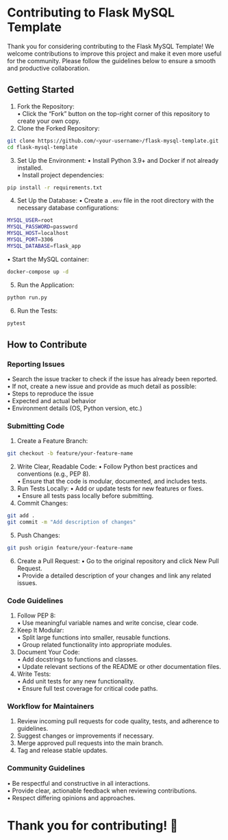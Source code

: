 # Contributing to Flask MySQL Template

Thank you for considering contributing to the Flask MySQL Template! We welcome contributions to improve this project and make it even more useful for the community. Please follow the guidelines below to ensure a smooth and productive collaboration.

## Getting Started

1.	Fork the Repository:  
•	Click the “Fork” button on the top-right corner of this repository to create your own copy.  
2.	Clone the Forked Repository:
```bash
git clone https://github.com/<your-username>/flask-mysql-template.git
cd flask-mysql-template
```

3.	Set Up the Environment:
•	Install Python 3.9+ and Docker if not already installed.  
•	Install project dependencies:  
```bash
pip install -r requirements.txt
```

4.	Set Up the Database:
•	Create a `.env` file in the root directory with the necessary database configurations:  
```bash
MYSQL_USER=root
MYSQL_PASSWORD=password
MYSQL_HOST=localhost
MYSQL_PORT=3306
MYSQL_DATABASE=flask_app
```

•	Start the MySQL container:
```bash
docker-compose up -d
```

5.	Run the Application:
```bash
python run.py
```

6.	Run the Tests:
```bash
pytest
```
## How to Contribute

### Reporting Issues

•	Search the issue tracker to check if the issue has already been reported.  
•	If not, create a new issue and provide as much detail as possible:  
•	Steps to reproduce the issue  
•	Expected and actual behavior  
•	Environment details (OS, Python version, etc.)  

### Submitting Code

1.	Create a Feature Branch:
```bash
git checkout -b feature/your-feature-name
```

2.	Write Clear, Readable Code:
•	Follow Python best practices and conventions (e.g., PEP 8).  
•	Ensure that the code is modular, documented, and includes tests.  
3.	Run Tests Locally:
•	Add or update tests for new features or fixes.  
•	Ensure all tests pass locally before submitting.  
4.	Commit Changes:
```bash
git add .
git commit -m "Add description of changes"
```

5.	Push Changes:
```bash
git push origin feature/your-feature-name
```

6.	Create a Pull Request:
•	Go to the original repository and click New Pull Request.  
•	Provide a detailed description of your changes and link any related issues.  

### Code Guidelines

1.	Follow PEP 8:  
•	Use meaningful variable names and write concise, clear code.  
2.	Keep It Modular:  
•	Split large functions into smaller, reusable functions.  
•	Group related functionality into appropriate modules.  
3.	Document Your Code:  
•	Add docstrings to functions and classes.  
•	Update relevant sections of the README or other documentation files.  
4.	Write Tests:  
•	Add unit tests for any new functionality.  
•	Ensure full test coverage for critical code paths.  

### Workflow for Maintainers

1.	Review incoming pull requests for code quality, tests, and adherence to guidelines.
2.	Suggest changes or improvements if necessary.
3.	Merge approved pull requests into the main branch.
4.	Tag and release stable updates.

### Community Guidelines

•	Be respectful and constructive in all interactions.  
•	Provide clear, actionable feedback when reviewing contributions.  
•	Respect differing opinions and approaches.

# Thank you for contributing! 🎉
